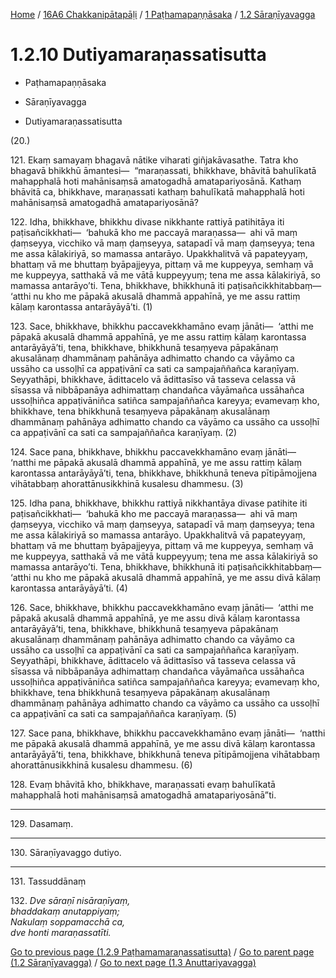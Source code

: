 
[Home](/) / [16A6 Chakkanipātapāḷi](../../../16A6.md) / [1 Paṭhamapaṇṇāsaka](../../1.md) / [1.2 Sāraṇīyavagga](../1.2.md)

# 1.2.10 Dutiyamaraṇassatisutta

* Paṭhamapaṇṇāsaka

* Sāraṇīyavagga

* Dutiyamaraṇassatisutta

(20.)

121\. Ekaṃ samayaṃ bhagavā nātike viharati giñjakāvasathe. Tatra kho bhagavā bhikkhū āmantesi—  “maraṇassati, bhikkhave, bhāvitā bahulīkatā mahapphalā hoti mahānisaṃsā amatogadhā amatapariyosānā. Kathaṃ bhāvitā ca, bhikkhave, maraṇassati kathaṃ bahulīkatā mahapphalā hoti mahānisaṃsā amatogadhā amatapariyosānā?

122\. Idha, bhikkhave, bhikkhu divase nikkhante rattiyā patihitāya iti paṭisañcikkhati—  ‘bahukā kho me paccayā maraṇassa—  ahi vā maṃ ḍaṃseyya, vicchiko vā maṃ ḍaṃseyya, satapadī vā maṃ ḍaṃseyya; tena me assa kālakiriyā, so mamassa antarāyo. Upakkhalitvā vā papateyyaṃ, bhattaṃ vā me bhuttaṃ byāpajjeyya, pittaṃ vā me kuppeyya, semhaṃ vā me kuppeyya, satthakā vā me vātā kuppeyyuṃ; tena me assa kālakiriyā, so mamassa antarāyo’ti. Tena, bhikkhave, bhikkhunā iti paṭisañcikkhitabbaṃ—  ‘atthi nu kho me pāpakā akusalā dhammā appahīnā, ye me assu rattiṃ kālaṃ karontassa antarāyāyā’ti. (1)

123\. Sace, bhikkhave, bhikkhu paccavekkhamāno evaṃ jānāti—  ‘atthi me pāpakā akusalā dhammā appahīnā, ye me assu rattiṃ kālaṃ karontassa antarāyāyā’ti, tena, bhikkhave, bhikkhunā tesaṃyeva pāpakānaṃ akusalānaṃ dhammānaṃ pahānāya adhimatto chando ca vāyāmo ca ussāho ca ussoḷhī ca appaṭivānī ca sati ca sampajaññañca karaṇīyaṃ. Seyyathāpi, bhikkhave, ādittacelo vā ādittasīso vā tasseva celassa vā sīsassa vā nibbāpanāya adhimattaṃ chandañca vāyāmañca ussāhañca ussoḷhiñca appaṭivāniñca satiñca sampajaññañca kareyya; evamevaṃ kho, bhikkhave, tena bhikkhunā tesaṃyeva pāpakānaṃ akusalānaṃ dhammānaṃ pahānāya adhimatto chando ca vāyāmo ca ussāho ca ussoḷhī ca appaṭivānī ca sati ca sampajaññañca karaṇīyaṃ. (2)

124\. Sace pana, bhikkhave, bhikkhu paccavekkhamāno evaṃ jānāti—  ‘natthi me pāpakā akusalā dhammā appahīnā, ye me assu rattiṃ kālaṃ karontassa antarāyāyā’ti, tena, bhikkhave, bhikkhunā teneva pītipāmojjena vihātabbaṃ ahorattānusikkhinā kusalesu dhammesu. (3)

125\. Idha pana, bhikkhave, bhikkhu rattiyā nikkhantāya divase patihite iti paṭisañcikkhati—  ‘bahukā kho me paccayā maraṇassa—  ahi vā maṃ ḍaṃseyya, vicchiko vā maṃ ḍaṃseyya, satapadī vā maṃ ḍaṃseyya; tena me assa kālakiriyā so mamassa antarāyo. Upakkhalitvā vā papateyyaṃ, bhattaṃ vā me bhuttaṃ byāpajjeyya, pittaṃ vā me kuppeyya, semhaṃ vā me kuppeyya, satthakā vā me vātā kuppeyyuṃ; tena me assa kālakiriyā so mamassa antarāyo’ti. Tena, bhikkhave, bhikkhunā iti paṭisañcikkhitabbaṃ—  ‘atthi nu kho me pāpakā akusalā dhammā appahīnā, ye me assu divā kālaṃ karontassa antarāyāyā’ti. (4)

126\. Sace, bhikkhave, bhikkhu paccavekkhamāno evaṃ jānāti—  ‘atthi me pāpakā akusalā dhammā appahīnā, ye me assu divā kālaṃ karontassa antarāyāyā’ti, tena, bhikkhave, bhikkhunā tesaṃyeva pāpakānaṃ akusalānaṃ dhammānaṃ pahānāya adhimatto chando ca vāyāmo ca ussāho ca ussoḷhī ca appaṭivānī ca sati ca sampajaññañca karaṇīyaṃ. Seyyathāpi, bhikkhave, ādittacelo vā ādittasīso vā tasseva celassa vā sīsassa vā nibbāpanāya adhimattaṃ chandañca vāyāmañca ussāhañca ussoḷhiñca appaṭivāniñca satiñca sampajaññañca kareyya; evamevaṃ kho, bhikkhave, tena bhikkhunā tesaṃyeva pāpakānaṃ akusalānaṃ dhammānaṃ pahānāya adhimatto chando ca vāyāmo ca ussāho ca ussoḷhī ca appaṭivānī ca sati ca sampajaññañca karaṇīyaṃ. (5)

127\. Sace pana, bhikkhave, bhikkhu paccavekkhamāno evaṃ jānāti—  ‘natthi me pāpakā akusalā dhammā appahīnā, ye me assu divā kālaṃ karontassa antarāyāyā’ti, tena, bhikkhave, bhikkhunā teneva pītipāmojjena vihātabbaṃ ahorattānusikkhinā kusalesu dhammesu. (6)

128\. Evaṃ bhāvitā kho, bhikkhave, maraṇassati evaṃ bahulīkatā mahapphalā hoti mahānisaṃsā amatogadhā amatapariyosānā”ti.

---

129\. Dasamaṃ.



---

130\. Sāraṇīyavaggo dutiyo.



---

131\. Tassuddānaṃ



132\. _Dve sāraṇī nisāraṇīyaṃ,_  
_bhaddakaṃ anutappiyaṃ;_  
_Nakulaṃ soppamacchā ca,_  
_dve honti maraṇassatīti._  


[Go to previous page (1.2.9 Paṭhamamaraṇassatisutta)](1.2.9.md) / [Go to parent page (1.2 Sāraṇīyavagga)](../1.2.md) / [Go to next page (1.3 Anuttariyavagga)](../1.3.md)


